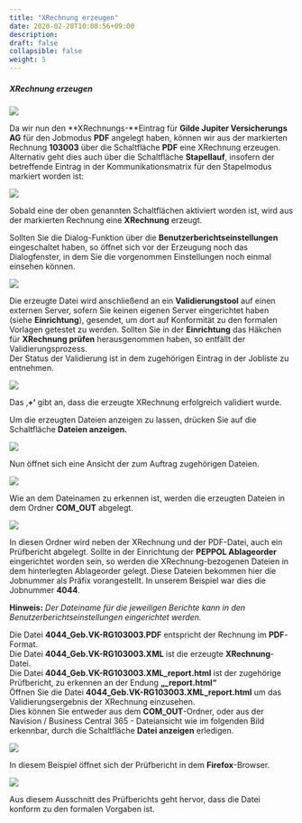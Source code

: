 ```yaml
---
title: "XRechnung erzeugen"
date: 2020-02-28T10:08:56+09:00
description: 
draft: false
collapsible: false
weight: 5
---
```


##### XRechnung erzeugen

![](/images/connectornav/data_exchange/xrech6.png)

Da wir nun den **XRechnungs-**Eintrag für **Gilde Jupiter Versicherungs AG** für den Jobmodus **PDF** angelegt haben, können wir aus der markierten Rechnung **103003** über die Schaltfläche **PDF** eine XRechnung erzeugen.
Alternativ geht dies auch über die Schaltfläche **Stapellauf**, insofern der betreffende Eintrag in der Kommunikationsmatrix für den Stapelmodus markiert worden ist:

![](/images/connectornav/data_exchange/xrech7.png)

Sobald eine der oben genannten Schaltflächen aktiviert worden ist, wird aus der markierten Rechnung eine **XRechnung** erzeugt.

Sollten Sie die Dialog-Funktion über die **Benutzerberichtseinstellungen** eingeschaltet haben, so öffnet sich vor der Erzeugung noch das Dialogfenster, in dem Sie die vorgenommen Einstellungen noch einmal einsehen können.

![](/images/connectornav/data_exchange/xrech8.png)

Die erzeugte Datei wird anschließend an ein **Validierungstool** auf einen externen Server, sofern Sie keinen eigenen Server eingerichtet haben (siehe **Einrichtung**), gesendet, um dort auf Konformität zu den formalen Vorlagen getestet zu werden. Sollten Sie in der
**Einrichtung** das Häkchen für **XRechnung prüfen** herausgenommen haben, so entfällt der Validierungsprozess.  
Der Status der Validierung ist in dem zugehörigen Eintrag in der Jobliste zu entnehmen.

![](/images/connectornav/data_exchange/xrech9.png)

Das ‚**+‘** gibt an, dass die erzeugte XRechnung erfolgreich validiert wurde.

Um die erzeugten Dateien anzeigen zu lassen, drücken Sie auf die Schaltfläche **Dateien anzeigen.**

![](/images/connectornav/data_exchange/xrech10.png)

Nun öffnet sich eine Ansicht der zum Auftrag zugehörigen Dateien.

![](/images/connectornav/data_exchange/xrech11.png)

Wie an dem Dateinamen zu erkennen ist, werden die erzeugten Dateien in dem Ordner **COM_OUT** abgelegt.

![](/images/connectornav/data_exchange/xrech12.png)

In diesen Ordner wird neben der XRechnung und der PDF-Datei, auch ein Prüfbericht abgelegt. Sollte in der Einrichtung der **PEPPOL Ablageorder** eingerichtet worden sein, so werden die XRechnung-bezogenen Dateien in dem hinterlegten Ablageorder gelegt. Diese Dateien bekommen hier die Jobnummer als Präfix vorangestellt. In unserem Beispiel war dies die Jobnummer **4044**.  

**Hinweis:** *Der Dateiname für die jeweiligen Berichte kann in den Benutzerberichtseinstellungen eingerichtet werden.*

Die Datei **4044_Geb.VK-RG103003.PDF** entspricht der Rechnung im **PDF**-Format.  
Die Datei **4044_Geb.VK-RG103003.XML** ist die erzeugte **XRechnung**-Datei.  
Die Datei **4044_Geb.VK-RG103003.XML_report.html** ist der zugehörige Prüfbericht, zu erkennen an der Endung **„_report.html“**  
Öffnen Sie die Datei **4044_Geb.VK-RG103003.XML_report.html** um das Validierungsergebnis der XRechnung einzusehen.  
Dies können Sie entweder aus dem **COM_OUT**-Ordner, oder aus der Navision / Business Central 365 - Dateiansicht wie im folgenden Bild erkennbar, durch die Schaltfläche **Datei anzeigen** erledigen.

![](/images/connectornav/data_exchange/xrech13.png)

In diesem Beispiel öffnet sich der Prüfbericht in dem **Firefox**-Browser.

![](/images/connectornav/data_exchange/xrech14.png)

Aus diesem Ausschnitt des Prüfberichts geht hervor, dass die Datei konform zu den formalen Vorgaben ist.